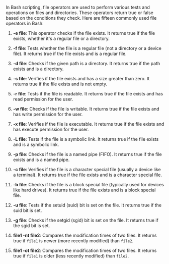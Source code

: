 In Bash scripting, file operators are used to perform various tests and operations on files and directories. These operators return true or false based on the conditions they check. Here are fifteen commonly used file operators in Bash:

1. **-e file**: This operator checks if the file exists. It returns true if the file exists, whether it's a regular file or a directory.

2. **-f file**: Tests whether the file is a regular file (not a directory or a device file). It returns true if the file exists and is a regular file.

3. **-d file**: Checks if the given path is a directory. It returns true if the path exists and is a directory.

4. **-s file**: Verifies if the file exists and has a size greater than zero. It returns true if the file exists and is not empty.

5. **-r file**: Tests if the file is readable. It returns true if the file exists and has read permission for the user.

6. **-w file**: Checks if the file is writable. It returns true if the file exists and has write permission for the user.

7. **-x file**: Verifies if the file is executable. It returns true if the file exists and has execute permission for the user.

8. **-L file**: Tests if the file is a symbolic link. It returns true if the file exists and is a symbolic link.

9. **-p file**: Checks if the file is a named pipe (FIFO). It returns true if the file exists and is a named pipe.

10. **-c file**: Verifies if the file is a character special file (usually a device like a terminal). It returns true if the file exists and is a character special file.

11. **-b file**: Checks if the file is a block special file (typically used for devices like hard drives). It returns true if the file exists and is a block special file.

12. **-u file**: Tests if the setuid (suid) bit is set on the file. It returns true if the suid bit is set.

13. **-g file**: Checks if the setgid (sgid) bit is set on the file. It returns true if the sgid bit is set.

14. **file1 -nt file2**: Compares the modification times of two files. It returns true if `file1` is newer (more recently modified) than `file2`.

15. **file1 -ot file2**: Compares the modification times of two files. It returns true if `file1` is older (less recently modified) than `file2`.